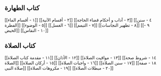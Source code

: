 ## كتاب الطهارة
[[١ - أقسام الماء]]
[[٢ - أقسام الآنية]]
[[٣ - آداب و أحكام قضاء الحاجة]]
[[٤ - سنن الفطرة]]
[[٥ - الوضوء]]
[[٦ - الغسل]]
[[٧ - التيمم]]
[[٨ - تطهير النجاسات]]
[[٩ - الحيض]]
[[١٠ - النفاس]]

## كتاب الصلاة

[[١١ - مقدمة كتاب الصلاة]]
[[١٢ - الأذان]]
[[١٣ - مواقيت الصلاة]]
[[١٤ - شروط صحة الصلاة]]
[[١٥ - أركان الصلاة]]
[[١٦ - واجبات الصلاة]]
[[١٧ - سنن الصلاة]]
[[١٨ - صفة صلاة النبى]]
[[١٩ - مكروهات الصلاة]]
[[٢٠ - مبطلات الصلاة]]